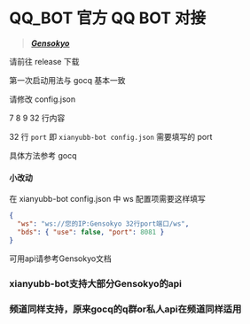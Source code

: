 # QQ_BOT 官方 QQ BOT 对接

> **_[Gensokyo](https://github.com/Hoshinonyaruko/Gensokyo)_**

请前往 release 下载

第一次启动用法与 gocq 基本一致

请修改 config.json

7 8 9 32 行内容

32 行 `port` 即 `xianyubb-bot config.json` 需要填写的 port

具体方法参考 gocq

#### 小改动

在 xianyubb-bot config.json 中 ws 配置项需要这样填写

```json
{
  "ws": "ws://您的IP:Gensokyo 32行port端口/ws",
  "bds": { "use": false, "port": 8081 }
}
```

可用api请参考Gensokyo文档

### xianyubb-bot支持大部分Gensokyo的api
### 频道同样支持，原来gocq的q群or私人api在频道同样适用

